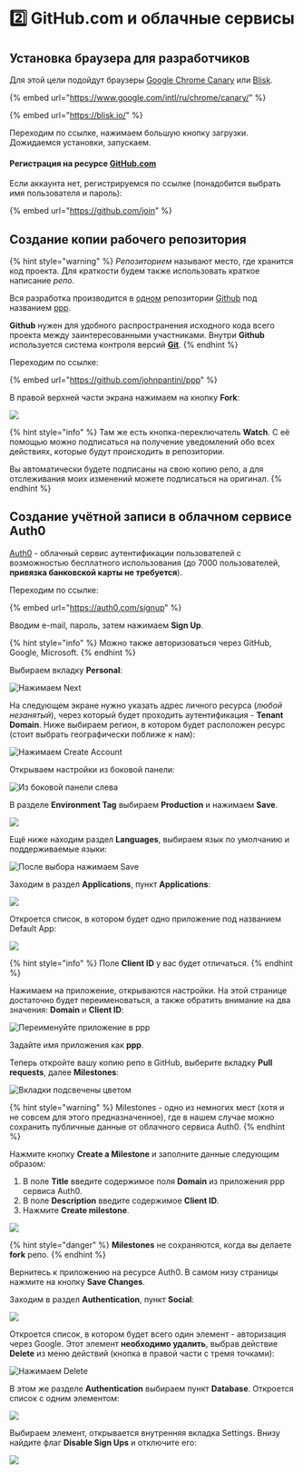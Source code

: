 # 2️⃣ GitHub.com и облачные сервисы

## Установка браузера для разработчиков

Для этой цели подойдут браузеры [Google Chrome Canary](https://www.google.com/intl/ru/chrome/canary/) или [Blisk](https://blisk.io/).

{% embed url="https://www.google.com/intl/ru/chrome/canary/" %}

{% embed url="https://blisk.io/" %}

Переходим по ссылке, нажимаем большую кнопку загрузки. Дожидаемся установки, запускаем.

#### Регистрация на ресурсе [GitHub.com](https://github.com/)

Если аккаунта нет, регистрируемся по ссылке \(понадобится выбрать имя пользователя и пароль\):

{% embed url="https://github.com/join" %}

## Создание копии рабочего репозитория

{% hint style="warning" %}
_Репозиторием_ называют место, где хранится код проекта. Для краткости будем также использовать краткое написание _репо_.

Вся разработка производится в [одном](https://ru.wikipedia.org/wiki/%D0%9C%D0%BE%D0%BD%D0%BE%D1%80%D0%B5%D0%BF%D0%BE%D0%B7%D0%B8%D1%82%D0%BE%D1%80%D0%B8%D0%B9) репозитории [Github](https://github.com/) под названием [ppp](https://github.com/johnpantini/ppp).

**Github** нужен для удобного распространения исходного кода всего проекта между заинтересованными участниками. Внутри **Github** используется система контроля версий [**Git**](https://ru.wikipedia.org/wiki/Git).
{% endhint %}

Переходим по ссылке:

{% embed url="https://github.com/johnpantini/ppp" %}

В правой верхней части экрана нажимаем на кнопку **Fork**:

![](../.gitbook/assets/image%20%28250%29.png)

{% hint style="info" %}
Там же есть кнопка-переключатель **Watch**. С её помощью можно подписаться на получение уведомлений обо всех действиях, которые будут происходить в репозитории.

Вы автоматически будете подписаны на свою копию репо, а для отслеживания моих изменений можете подписаться на оригинал.
{% endhint %}

## Создание учётной записи в облачном сервисе Auth0

[Auth0](https://auth0.com/) - облачный сервис аутентификации пользователей с возможностью бесплатного использования \(до 7000 пользователей, **привязка банковской карты не требуется**\).

Переходим по ссылке:

{% embed url="https://auth0.com/signup" %}

Вводим e-mail, пароль, затем нажимаем **Sign Up**.

{% hint style="info" %}
Можно также авторизоваться через GitHub, Google, Microsoft.
{% endhint %}

Выбираем вкладку **Personal**:

![&#x41D;&#x430;&#x436;&#x438;&#x43C;&#x430;&#x435;&#x43C; Next](../.gitbook/assets/image%20%28254%29.png)

На следующем экране нужно указать адрес личного ресурса \(_любой незанятый_\), через который будет проходить аутентификация - **Tenant Domain**. Ниже выбираем регион, в котором будет расположен ресурс \(стоит выбрать географически поближе к нам\):

![&#x41D;&#x430;&#x436;&#x438;&#x43C;&#x430;&#x435;&#x43C; Create Account](../.gitbook/assets/image%20%28257%29.png)

Открываем настройки из боковой панели:

![&#x418;&#x437; &#x431;&#x43E;&#x43A;&#x43E;&#x432;&#x43E;&#x439; &#x43F;&#x430;&#x43D;&#x435;&#x43B;&#x438; &#x441;&#x43B;&#x435;&#x432;&#x430;](../.gitbook/assets/image%20%28262%29.png)

В разделе **Environment Tag** выбираем **Production** и нажимаем **Save**.

![](../.gitbook/assets/image%20%28256%29.png)

Ещё ниже находим раздел **Languages**, выбираем язык по умолчанию и поддерживаемые языки:

![&#x41F;&#x43E;&#x441;&#x43B;&#x435; &#x432;&#x44B;&#x431;&#x43E;&#x440;&#x430; &#x43D;&#x430;&#x436;&#x438;&#x43C;&#x430;&#x435;&#x43C; Save](../.gitbook/assets/image%20%28266%29.png)

Заходим в раздел **Applications**, пункт **Applications**:

![](../.gitbook/assets/image%20%28253%29.png)

Откроется список, в котором будет одно приложение под названием Default App:

![](../.gitbook/assets/image%20%28259%29.png)

{% hint style="info" %}
Поле **Client ID** у вас будет отличаться.
{% endhint %}

Нажимаем на приложение, открываются настройки. На этой странице достаточно будет переименоваться, а также обратить внимание на два значения: **Domain** и **Client ID**:

![&#x41F;&#x435;&#x440;&#x435;&#x438;&#x43C;&#x435;&#x43D;&#x443;&#x439;&#x442;&#x435; &#x43F;&#x440;&#x438;&#x43B;&#x43E;&#x436;&#x435;&#x43D;&#x438;&#x435; &#x432; ppp](../.gitbook/assets/image%20%28268%29.png)

Задайте имя приложения как **ppp**.

Теперь откройте вашу копию репо в GitHub, выберите вкладку **Pull requests**, далее **Milestones**:

![&#x412;&#x43A;&#x43B;&#x430;&#x434;&#x43A;&#x438; &#x43F;&#x43E;&#x434;&#x441;&#x432;&#x435;&#x447;&#x435;&#x43D;&#x44B; &#x446;&#x432;&#x435;&#x442;&#x43E;&#x43C;](../.gitbook/assets/image%20%28258%29.png)

{% hint style="warning" %}
Milestones - одно из немногих мест \(хотя и не совсем для этого предназначенное\), где в нашем случае можно сохранить публичные данные от облачного сервиса Auth0.
{% endhint %}

Нажмите кнопку **Create a Milestone** и заполните данные следующим образом:

1. В поле **Title** введите содержимое поля **Domain** из приложения ppp сервиса Auth0.
2. В поле **Description** введите содержимое **Client ID**.
3. Нажмите **Create milestone**.

![](../.gitbook/assets/image%20%28260%29.png)

{% hint style="danger" %}
**Milestones** не сохраняются, когда вы делаете **fork** репо.
{% endhint %}

Вернитесь к приложению на ресурсе Auth0. В самом низу страницы нажмите на кнопку **Save Changes**.

Заходим в раздел **Authentication**, пункт **Social**:

![](../.gitbook/assets/image%20%28267%29.png)

Откроется список, в котором будет всего один элемент - авторизация через Google. Этот элемент **необходимо удалить**, выбрав действие **Delete** из меню действий \(кнопка в правой части с тремя точками\):

![&#x41D;&#x430;&#x436;&#x438;&#x43C;&#x430;&#x435;&#x43C; Delete](../.gitbook/assets/image%20%28269%29.png)

В этом же разделе **Authentication** выбираем пункт **Database**. Откроется список с одним элементом:

![](../.gitbook/assets/image%20%28264%29.png)

Выбираем элемент, открывается внутренняя вкладка Settings. Внизу найдите флаг **Disable Sign Ups** и отключите его:

![](../.gitbook/assets/image%20%28261%29.png)

